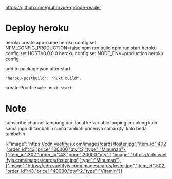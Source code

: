 https://github.com/gruhn/vue-qrcode-reader


# Deploy heroku

heroku create app-name
heroku config:set NPM_CONFIG_PRODUCTION=false
npm run build
npm run start
heroku config:set HOST=0.0.0.0
heroku config:set NODE_ENV=production
heroku config

add to package.json after start

```
"heroku-postbuild": "nuxt build",
```

create Procfile
`web: nuxt start`

# Note
subscribe channel
tampung dari local ke variable
looping
cocoking kalo sama jngn di tambahin cuma tambah pricenya sama qty, 
kalo beda tambahin

[{"image":"https://cdn.vuetifyjs.com/images/cards/foster.jpg","item_id":402,"order_id":43,"price":100000,"qty":2,"type":"Minuman"},{"item_id":302,"order_id":43,"price":20000,"qty":1,"image":"https://cdn.vuetifyjs.com/images/cards/foster.jpg","type":"Minuman"},{"image":"https://cdn.vuetifyjs.com/images/cards/foster.jpg","item_id":502,"order_id":43,"price":140000,"qty":2,"type":"Vitamin"}]